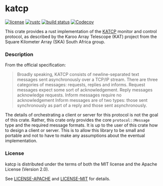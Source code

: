 # katcp

[![license](https://img.shields.io/badge/license-Apache--2.0_OR_MIT-blue?style=flat-square)](#license)
[![rustc](https://img.shields.io/badge/rustc-1.59+-blue?style=flat-square&logo=rust)](https://www.rust-lang.org)
[![build status](https://img.shields.io/github/workflow/status/GReX-Telescope/katcp/CI/main?style=flat-square&logo=github)](https://github.com/GReX-Telescope/katcp/actions)
[![Codecov](https://img.shields.io/codecov/c/github/GReX-Telescope/katcp?style=flat-square)](https://app.codecov.io/gh/GReX-Telescope/katcp)

This crate provides a rust implementation of the [KATCP](https://katcp-python.readthedocs.io/en/latest/_downloads/361189acb383a294be20d6c10c257cb4/NRF-KAT7-6.0-IFCE-002-Rev5-1.pdf)
monitor and control protocol, as described by the Karoo Array Telescope (KAT) project from the Square Kilometer Array (SKA) South Africa group.

### Description

From the official specification:

> Broadly speaking, KATCP consists of newline-separated text messages sent asynchronously over a TCP/IP
> stream. There are three categories of messages: requests, replies and informs. Request messages expect some
> sort of acknowledgement. Reply messages acknowledge requests. Inform messages require no acknowledgement
> Inform messages are of two types: those sent synchronously as part of a reply and those sent asynchronously.

The details of orchestrating a client or server for this protocol is not the goal of this crate. Rather, this crate
only provides the core `protocol::Message` type and the required message formats. It is up to the user of this crate how to design
a client or server. This is to allow this library to be small and portable and not to have to make any assumptions about
the eventual implementation.

### License

katcp is distributed under the terms of both the MIT license and the Apache License (Version 2.0).

See [LICENSE-APACHE](LICENSE-APACHE) and [LICENSE-MIT](LICENSE-MIT) for details.

